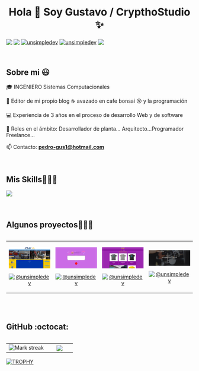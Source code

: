<h1 align="center">Hola 👋  Soy Gustavo / CrypthoStudio ✨ </h1> 

<p align="left">
  <a href="https://cafe-encryptado.cryptoguardstudio.com/" target="blank"><img align="center" src="https://img.shields.io/badge/Blogger-FF5722?style=for-the-badge&logo=blogger&logoColor=white"  /></a>
<a href="https://www.instagram.com/petter14chand?igsh=MW1sbjlseHc2b2R0dg==" target="blank"><img align="center" src="https://img.shields.io/badge/Instagram-E4405F?style=for-the-badge&logo=instagram&logoColor=white" /></a>
<a href="https://www.linkedin.com/in/pedro-gustavo-colin-prado-99643018a/?originalSubdomain=mx" target="blank"><img align="center" src="https://img.shields.io/badge/LinkedIn-0077B5?style=for-the-badge&logo=linkedin&logoColor=white" alt="unsimpledev"/></a>
<a href="https://www.facebook.com/gustavo.colin.902?mibextid=ZbWKwL" target="blank"><img align="center" src="https://img.shields.io/badge/Facebook-1877F2?style=for-the-badge&logo=facebook&logoColor=white" alt="unsimpledev"  /></a>
<a href = "https://x.com/PedroCo83378280?s=08" target="blank"><img align="center" src="https://img.shields.io/badge/Twitter-1DA1F2?style=for-the-badge&logo=twitter&logoColor=white"  /></a>
  </p>
<br>
<h2>Sobre mi 😃</h2>
<!--Intro start-->

<p align="left">
🎓 INGENIERO Sistemas Computacionales 

📃 Editor de mi propio blog  ☕ avazado en cafe bonsai 😵 y la programación

💻 Experiencia de 3 años en el proceso de desarrollo Web y de software 

📝 Roles en el ámbito: Desarrollador de planta... Arquitecto...Programador Freelance...

📫 Contacto: **pedro-gus1@hotmail.com**
<!--Intro end-->
  </p>
<br>

<h2 >Mis Skills👨🏻‍💻</h2>
<!--tech stack icons-->
<p align="left">
  <a href="https://github.com/PETTER14171">
    <img src="https://skillicons.dev/icons?i=cs,java,php,py,dotnet,css,html,js,nodejs,mysql,firebase,gtk,git,github,eclipse,vscode,linux,ai,ps&perline=12" />
  </a>
</p>
<br>
<!-------------------------->
<div id="proyectos">
<h2 >Algunos proyectos👨🏻‍💻</h2>

<table align="left" >
<tr border="none">
  <td width="25%" align="center">
    <p align="center">
     <a href="https://petter14171.github.io/Intranet-FLV/Index.html" title="Go to Source">
        <img align="center" width=100% src="https://github.com/PETTER14171/PETTER14171/blob/main/Intranet.png"   alt="Intranet" /></a>
      </p>
    <p align="center">
      <a href="https://petter14171.github.io/Intranet-FLV/Index.html" target="blank"><img align="center" src="https://img.shields.io/badge/GitHub-100000?style=for-the-badge&logo=github&logoColor=white" alt="@unsimpledev" /></a>
    </p>       
</td>
<td width="25%" align="center">
    <p align="center">
     <a href="https://github.com/PETTER14171/Dino-Game" title="Go to Source">
        <img align="center" width=100% src="https://github.com/PETTER14171/PETTER14171/blob/main/Dino_Game.png"   alt="Dino" /></a>
      </p>
    <p align="center">
      <a href="https://github.com/PETTER14171/Dino-Game" target="blank"><img align="center" src="https://img.shields.io/badge/GitHub-100000?style=for-the-badge&logo=github&logoColor=white" alt="@unsimpledev" /></a>
    </p>       
</td>
  
  <td width="25%" align="center">
    <p align="center">
     <a href="https://store.cryptoguardstudio.com/" title="Go to Source">
        <img align="center" width=100% src="https://github.com/PETTER14171/PETTER14171/blob/main/store.png"   alt="Store" /></a>
      </p>
    <p align="center">
      <a href="https://store.cryptoguardstudio.com/" target="blank"><img align="center" src="https://img.shields.io/badge/GitHub-100000?style=for-the-badge&logo=github&logoColor=white" alt="@unsimpledev" /></a>
    </p>       
</td>

   <td width="25%" align="center">
    <p align="center">
     <a href="https://cafe-encryptado.cryptoguardstudio.com/" title="Go to Source">
        <img align="center" width=100% src="https://github.com/PETTER14171/PETTER14171/blob/main/Cafe-Encriptado.png"   alt="Cafe-encriptado" /></a>
      </p>
    <p align="center">
      <a href="https://cafe-encryptado.cryptoguardstudio.com/" target="blank"><img align="center" src="https://img.shields.io/badge/GitHub-100000?style=for-the-badge&logo=github&logoColor=white" alt="@unsimpledev" /></a>
    </p>       
</td>
  
</tr>
</table>
  </div>
<br>
<br><br>
<br>
<br><br><br>
<br><br>

<!------------------------->
  <br>
<br><br>

<h2>GitHub :octocat:</h2>
<!--- stats & Trophy (start) -->
<p align="center">
  <!--- stats (start) -->
<table align="left">
<tr border="none">
<td width="60%" align="center">

<!--  <img  align="center"  src="https://github-readme-stats.vercel.app/api?username=PETTER14171&theme=dark&show_icons=true&count_private=true" />
  <br></br> -->
  <img  title="🔥 Get streak stats for your profile at git.io/streak-stats" alt="Mark streak" src="https://github-readme-streak-stats.herokuapp.com/?user=PETTER14171&theme=dark&hide_border=false" /> 
</td>

<td width="40%" align="center">

  <img  align="center"  src="https://github-readme-stats.anuraghazra1.vercel.app/api/top-langs/?username=PETTER14171&theme=dark&hide_border=false&no-bg=true&no-frame=true&langs_count=10"/>

  </td>
</tr>
</table>
<!--- stats (end) -->

<!--- trophy (start) -->
<div align=left>
  <a href="https://github.com/ryo-ma/github-profile-trophy" title="Go to Source">
      <img align="center" width=84% src="https://github-profile-trophy.vercel.app/?username=PETTER14171&theme=radical&row=1&column=7&margin-h=15&margin-w=5&no-bg=true" alt="TROPHY" />
    </a>
</div>
<!--- trophy (start) -->


</p>        
<!--- stats (end) -->
